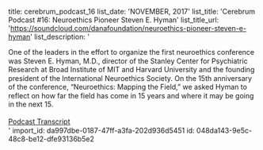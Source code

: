 title: cerebrum_podcast_16
list_date: 'NOVEMBER, 2017'
list_title: 'Cerebrum Podcast #16: Neuroethics Pioneer Steven E. Hyman'
list_title_url: 'https://soundcloud.com/danafoundation/neuroethics-pioneer-steven-e-hyman'
list_description: '<div style="font-size:14px;line-height: 125%;"><span>One of the leaders in the effort to organize the first neuroethics conference was Steven E. Hyman, M.D., director of the Stanley Center for Psychiatric Research at Broad Institute of MIT and Harvard University and the founding president of the International Neuroethics Society. On the 15th anniversary of the conference, “Neuroethics: Mapping the Field,” we asked Hyman to reflect on how far the field has come in 15 years and where it may be going in the next 15.<br><br><a href="/uploadedFiles/Pdfs/Hyman-Podcast-Transcript.pdf" title="Podcast Transcript">Podcast Transcript</a></span></div>'
import_id: da997dbe-0187-47ff-a3fa-202d936d5451
id: 048da143-9e5c-48c8-be12-dfe93136b5e2
